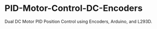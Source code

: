 # PID-Motor-Control-DC-Encoders
Dual DC Motor PID Position Control using Encoders, Arduino, and L293D.
